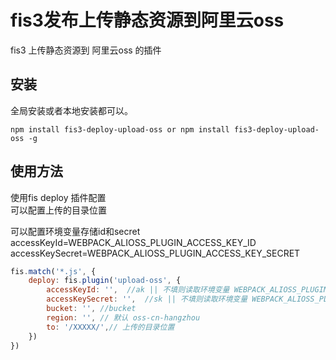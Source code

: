 # fis3发布上传静态资源到阿里云oss

fis3 上传静态资源到 阿里云oss 的插件

## 安装

全局安装或者本地安装都可以。

```
npm install fis3-deploy-upload-oss or npm install fis3-deploy-upload-oss -g
```

## 使用方法

使用fis deploy 插件配置  
可以配置上传的目录位置

可以配置环境变量存储id和secret  
accessKeyId=WEBPACK_ALIOSS_PLUGIN_ACCESS_KEY_ID  
accessKeySecret=WEBPACK_ALIOSS_PLUGIN_ACCESS_KEY_SECRET
```js
fis.match('*.js', {
    deploy: fis.plugin('upload-oss', {
        accessKeyId: '',  //ak || 不填则读取环境变量 WEBPACK_ALIOSS_PLUGIN_ACCESS_KEY_ID
        accessKeySecret: '',  //sk || 不填则读取环境变量 WEBPACK_ALIOSS_PLUGIN_ACCESS_KEY_SECRET 
        bucket: '', //bucket
        region: '', // 默认 oss-cn-hangzhou
        to: '/XXXXX/',// 上传的目录位置
    })
})
```